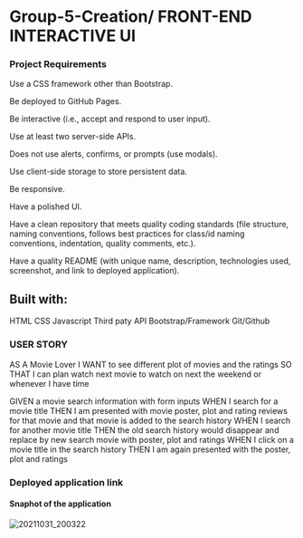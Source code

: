 # Group-5-Creation/ FRONT-END INTERACTIVE UI


### Project Requirements

Use a CSS framework other than Bootstrap.

Be deployed to GitHub Pages.

Be interactive (i.e., accept and respond to user input).

Use at least two server-side APIs.

Does not use alerts, confirms, or prompts (use modals).

Use client-side storage to store persistent data.

Be responsive.

Have a polished UI.

Have a clean repository that meets quality coding standards (file structure, naming conventions, follows best practices for class/id naming conventions, indentation, quality comments, etc.).

Have a quality README (with unique name, description, technologies used, screenshot, and link to deployed application).


## Built with:

HTML
CSS
Javascript
Third paty API
Bootstrap/Framework
Git/Github

### USER STORY

AS A Movie Lover
I WANT to see different plot of movies and the ratings 
SO THAT I can plan watch next movie to watch on next the weekend or whenever I have time

GIVEN a movie search information with form inputs
WHEN I search for a movie title
THEN I am presented with movie poster, plot and rating reviews for that movie and that movie is added to the search history
WHEN I search for another movie title 
THEN the old search history would disappear and replace by new search movie with poster, plot and ratings
WHEN I click on a movie title in the search history
THEN I am again presented with the poster, plot and ratings

### Deployed application link

#### Snaphot of the application

![20211031_200322](https://user-images.githubusercontent.com/65073138/139616159-85b813e9-00b9-4ff2-9d25-11e1e5c28a80.jpg)
